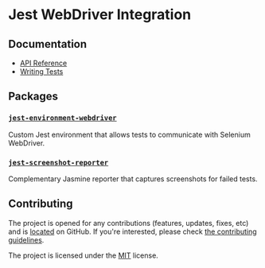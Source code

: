 # Jest WebDriver Integration

## Documentation

 * [API Reference](./APIReference.md)
 * [Writing Tests](./WritingTests.md)

## Packages

### [`jest-environment-webdriver`][1]

Custom Jest environment that allows tests to communicate with Selenium WebDriver.

### [`jest-screenshot-reporter`][2]

Complementary Jasmine reporter that captures screenshots for failed tests.

## Contributing

The project is opened for any contributions (features, updates, fixes, etc)
and is [located](https://github.com/alexeyraspopov/jest-webdriver) on GitHub. If
you're interested, please check [the contributing guidelines](https://github.com/alexeyraspopov/jest-webdriver/blob/master/CONTRIBUTING.md).

The project is licensed under the [MIT](https://github.com/alexeyraspopov/jest-webdriver/blob/master/LICENSE) license.

 [1]: https://github.com/alexeyraspopov/jest-webdriver/tree/master/packages/jest-environment-webdriver
 [2]: https://github.com/alexeyraspopov/jest-webdriver/tree/master/packages/jest-screenshot-reporter
